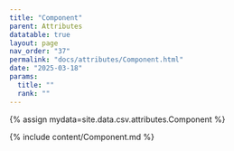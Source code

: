 ```yaml
---
title: "Component"
parent: Attributes
datatable: true
layout: page
nav_order: "37"
permalink: "docs/attributes/Component.html"
date: "2025-03-18"
params:
  title: ""
  rank: ""
---
```

{% assign mydata=site.data.csv.attributes.Component %} 

{% include content/Component.md %}
